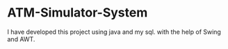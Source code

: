 # ATM-Simulator-System
I have developed this project using java and my sql. with the help of Swing and AWT.
